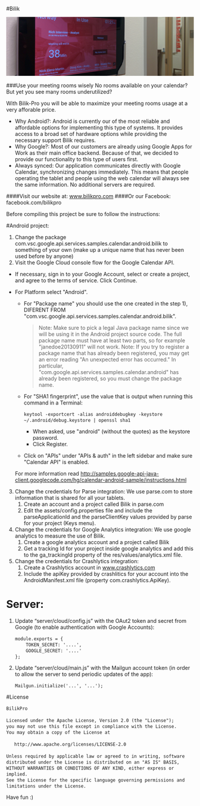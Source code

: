 #Bilik

![](server/public/img/BilikPic.jpg)

###Use your meeting rooms wisely
No rooms available on your calendar?
But yet you see many rooms underutilized?
 
With Bilik-Pro you will be able to maximize your meeting rooms usage at a very afforable price.

- Why Android?: Android is currently our of the most reliable and affordable options for implementing this type of systems. It provides access to a broad set of hardware options while providing the necessary support Bilik requires.
- Why Google?: Most of our customers are already using Google Apps for Work as their main office backend. Because of that, we decided to provide our functionality to this type of users first.
- Always synced: Our application communicates directly with Google Calendar, synchronizing changes immediately. This means that people operating the tablet and people using the web calendar will always see the same information. No additional servers are required. 

####Visit our website at: www.bilikpro.com
####Or our Facebook: facebook.com/bilikpro

Before compiling this project be sure to follow the instructions:

#Android project:

1. Change the package com.vsc.google.api.services.samples.calendar.android.bilik to something of your own (make up a unique name that has never been used before by anyone)
2. Visit the Google Cloud console flow for the Google Calendar API.
* If necessary, sign in to your Google Account, select or create a project, and agree to the terms of service. Click Continue.
* For Platform select "Android".
	* For "Package name" you should use the one created in the step 1), DIFERENT FROM "com.vsc.google.api.services.samples.calendar.android.bilik".
		> Note: Make sure to pick a legal Java package name since we will be using it in the Android project source code. The full package name must have at least two parts, so for example "janedoe20130911" will not work.
		> Note: If you try to register a package name that has already been registered, you may get an error reading "An unexpected error has occurred." In particular, "com.google.api.services.samples.calendar.android" has already been registered, so you must change the package name.
	* For "SHA1 fingerprint", use the value that is output when running this command in a Terminal:

		```
		keytool -exportcert -alias androiddebugkey -keystore ~/.android/debug.keystore | openssl sha1
		```

		* When asked, use "android" (without the quotes) as the keystore password.
		* Click Register.
	* Click on "APIs" under "APIs & auth" in the left sidebar and make sure "Calendar API" is enabled.

	For more information read http://samples.google-api-java-client.googlecode.com/hg/calendar-android-sample/instructions.html

3. Change the credentials for Parse integration: We use parse.com to store information that is shared for all your tablets.
	1. Create an account and a project called Bilik in parse.com
	2. Edit the assets/config.properties file and include the parseApplicationId and the parseClientKey values provided by parse for your project (Keys menu).
4. Change the credentials for Google Analytics integration: We use google analytics to measure the use of Bilik.
	1. Create a google analytics account and a project called Bilik
	2. Get a tracking Id for your project inside google analytics and add this to the ga_trackingId property of the res/values/analytics.xml file.
5. Change the credentials for Crashlytics integration:
	1. Create a Crashlytics account in www.crashlytics.com
	2. Include the apiKey provided by crashlitics for your account into the AndroidManifest.xml file (property com.crashlytics.ApiKey).

# Server:

1. Update “server/cloud/config.js” with the OAut2 token and secret from Google (to enable authentication with Google Accounts):

	```
	module.exports = {
   		TOKEN_SECRET: '....',
   		GOOGLE_SECRET: '....'		
	};
	```

2. Update “server/cloud/main.js” with the Mailgun account token (in order to allow the server to send periodic updates of the app):

	```
	Mailgun.initialize('...', '...');
	```

#License

    BilikPro	

    Licensed under the Apache License, Version 2.0 (the "License");
    you may not use this file except in compliance with the License.
    You may obtain a copy of the License at

       http://www.apache.org/licenses/LICENSE-2.0

    Unless required by applicable law or agreed to in writing, software
    distributed under the License is distributed on an "AS IS" BASIS,
    WITHOUT WARRANTIES OR CONDITIONS OF ANY KIND, either express or implied.
    See the License for the specific language governing permissions and
    limitations under the License.

Have fun :)
